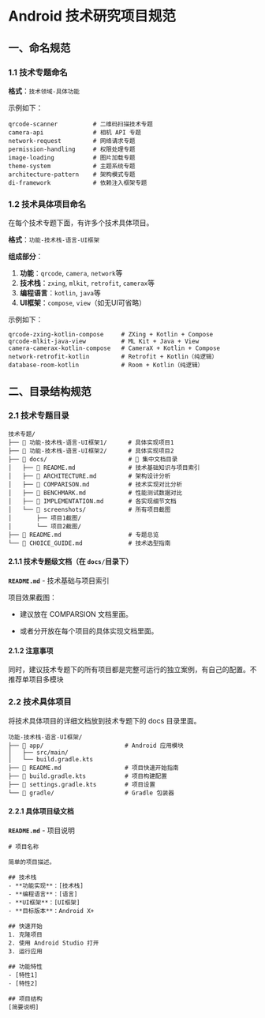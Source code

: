 # Android 技术研究项目规范

## 一、命名规范

### 1.1 技术专题命名

**格式**：`技术领域-具体功能`

示例如下：

```
qrcode-scanner          # 二维码扫描技术专题
camera-api              # 相机 API 专题  
network-request         # 网络请求专题
permission-handling     # 权限处理专题
image-loading           # 图片加载专题
theme-system            # 主题系统专题
architecture-pattern    # 架构模式专题
di-framework            # 依赖注入框架专题
```



### 1.2 技术具体项目命名

在每个技术专题下面，有许多个技术具体项目。

**格式**：`功能-技术栈-语言-UI框架`

**组成部分**：

1. **功能**：`qrcode`, `camera`, `network`等
2. **技术栈**：`zxing`, `mlkit`, `retrofit`, `camerax`等
3. **编程语言**：`kotlin`, `java`等
4. **UI框架**：`compose`, `view`（如无UI可省略）

示例如下：

```
qrcode-zxing-kotlin-compose     # ZXing + Kotlin + Compose
qrcode-mlkit-java-view          # ML Kit + Java + View
camera-camerax-kotlin-compose   # CameraX + Kotlin + Compose
network-retrofit-kotlin         # Retrofit + Kotlin（纯逻辑）
database-room-kotlin            # Room + Kotlin（纯逻辑）
```



## 二、目录结构规范

### 2.1 技术专题目录

```
技术专题/
├── 📱 功能-技术栈-语言-UI框架1/      # 具体实现项目1
├── 📱 功能-技术栈-语言-UI框架2/      # 具体实现项目2
├── 📁 docs/                       # 📍 集中文档目录
│   ├── 📄 README.md               # 技术基础知识与项目索引
│   ├── 📄 ARCHITECTURE.md         # 架构设计分析
│   ├── 📄 COMPARISON.md           # 技术实现对比分析
│   ├── 📄 BENCHMARK.md            # 性能测试数据对比
│   ├── 📄 IMPLEMENTATION.md       # 各实现细节文档
│   └── 📁 screenshots/            # 所有项目截图
│       ├── 项目1截图/
│       └── 项目2截图/
├── 📄 README.md                   # 专题总览
└── 📄 CHOICE_GUIDE.md             # 技术选型指南
```



#### 2.1.1 技术专题级文档（在 `docs/`目录下）

**`README.md`** - 技术基础与项目索引



项目效果截图：

- 建议放在 COMPARSION 文档里面。

- 或者分开放在每个项目的具体实现文档里面。



#### 2.1.2 注意事项

同时，建议技术专题下的所有项目都是完整可运行的独立案例，有自己的配置。不推荐单项目多模块





### 2.2 技术具体项目

将技术具体项目的详细文档放到技术专题下的 docs 目录里面。

```
功能-技术栈-语言-UI框架/
├── 📱 app/                       # Android 应用模块
│   ├── src/main/
│   └── build.gradle.kts
├── 📄 README.md                  # 项目快速开始指南
├── 📄 build.gradle.kts           # 项目构建配置
├── 📄 settings.gradle.kts        # 项目设置
└── 📁 gradle/                    # Gradle 包装器
```



#### 2.2.1 具体项目级文档

**`README.md`** - 项目说明

```
# 项目名称

简单的项目描述。

## 技术栈
- **功能实现**：[技术栈]
- **编程语言**：[语言]
- **UI框架**：[UI框架]
- **目标版本**：Android X+

## 快速开始
1. 克隆项目
2. 使用 Android Studio 打开
3. 运行应用

## 功能特性
- [特性1]
- [特性2]

## 项目结构
[简要说明]
```

